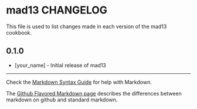 mad13 CHANGELOG
===============

This file is used to list changes made in each version of the mad13 cookbook.

0.1.0
-----
- [your_name] - Initial release of mad13

- - -
Check the [Markdown Syntax Guide](http://daringfireball.net/projects/markdown/syntax) for help with Markdown.

The [Github Flavored Markdown page](http://github.github.com/github-flavored-markdown/) describes the differences between markdown on github and standard markdown.

